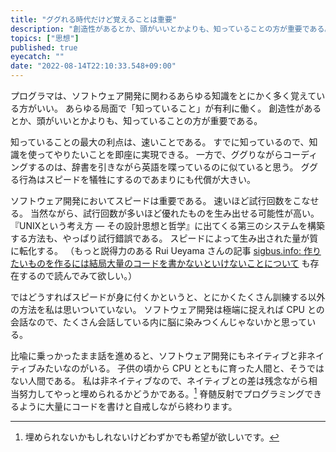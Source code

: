 ```yaml
---
title: "ググれる時代だけど覚えることは重要"
description: "創造性があるとか、頭がいいとかよりも、知っていることの方が重要である。"
topics: ["思想"]
published: true
eyecatch: ""
date: "2022-08-14T22:10:33.548+09:00"
---
```


プログラマは、ソフトウェア開発に関わるあらゆる知識をとにかく多く覚えている方がいい。
あらゆる局面で「知っていること」が有利に働く。
創造性があるとか、頭がいいとかよりも、知っていることの方が重要である。

知っていることの最大の利点は、速いことである。
すでに知っているので、知識を使ってやりたいことを即座に実現できる。
一方で、ググりながらコーディングするのは、辞書を引きながら英語を喋っているのに似ていると思う。
ググる行為はスピードを犠牲にするのであまりにも代償が大きい。

ソフトウェア開発においてスピードは重要である。
速いほど試行回数をこなせる。
当然ながら、試行回数が多いほど優れたものを生み出せる可能性が高い。
『UNIXという考え方 ― その設計思想と哲学』に出てくる第三のシステムを構築する方法も、やっぱり試行錯誤である。
スピードによって生み出された量が質に転化する。
（もっと説得力のある Rui Ueyama さんの記事 [sigbus.info: 作りたいものを作るには結局大量のコードを書かないといけないことについて](http://blog.sigbus.info/2014/11/blog-post.html) も存在するので読んでみて欲しい。）

ではどうすればスピードが身に付くかというと、とにかくたくさん訓練する以外の方法を私は思いついていない。
ソフトウェア開発は極端に捉えれば CPU との会話なので、たくさん会話している内に脳に染みつくんじゃないかと思っている。

比喩に乗っかったまま話を進めると、ソフトウェア開発にもネイティブと非ネイティブみたいなのがいる。
子供の頃から CPU とともに育った人間と、そうではない人間である。
私は非ネイティブなので、ネイティブとの差は残念ながら相当努力してやっと埋められるかどうかである。[^1]
脊髄反射でプログラミングできるように大量にコードを書けと自戒しながら終わります。


[^1]: 埋められないかもしれないけどわずかでも希望が欲しいです。
